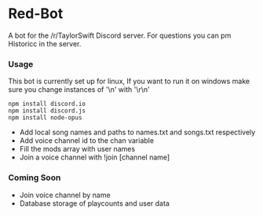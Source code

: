 # Red-Bot
A bot for the /r/TaylorSwift Discord server.
For questions you can pm Historicc in the server.

### Usage
This bot is currently set up for linux, If you want to run it on windows make sure you change instances of '\n' with '\r\n' 

    npm install discord.io
    npm install discord.js
    npm install node-opus
- Add local song names and paths to names.txt and songs.txt respectively
- Add voice channel id to the chan variable
- Fill the mods array with user names
- Join a voice channel with !join [channel name]

### Coming Soon
- Join voice channel by name
- Database storage of playcounts and user data
